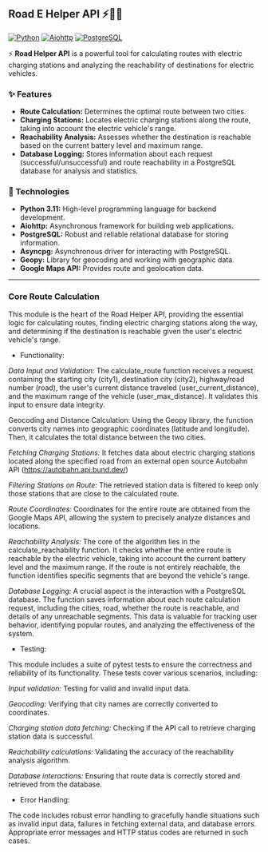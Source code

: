## Road E Helper API ⚡🔌🚗

[![Python](https://img.shields.io/badge/Python-3.11-blue.svg)](https://www.python.org/)
[![Aiohttp](https://img.shields.io/badge/Aiohttp-3.9.5-green.svg)](https://docs.aiohttp.org/en/stable/)
[![PostgreSQL](https://img.shields.io/badge/PostgreSQL-14-orange.svg)](https://www.postgresql.org/)

⚡️ **Road Helper API** is a powerful tool for calculating routes with electric charging stations and analyzing the reachability of destinations for electric vehicles.

### ✨ Features

- **Route Calculation:** Determines the optimal route between two cities.
- **Charging Stations:** Locates electric charging stations along the route, taking into account the electric vehicle's range.
- **Reachability Analysis:** Assesses whether the destination is reachable based on the current battery level and maximum range.
- **Database Logging:** Stores information about each request (successful/unsuccessful) and route reachability in a PostgreSQL database for analysis and statistics.

### 🚀 Technologies

- **Python 3.11:** High-level programming language for backend development.
- **Aiohttp:** Asynchronous framework for building web applications.
- **PostgreSQL:** Robust and reliable relational database for storing information.
- **Asyncpg:** Asynchronous driver for interacting with PostgreSQL.
- **Geopy:** Library for geocoding and working with geographic data.
- **Google Maps API:** Provides route and geolocation data.

___
### Core Route Calculation
This module is the heart of the Road Helper API, providing the essential logic for calculating routes, finding electric charging stations along the way, and determining if the destination is reachable given the user's electric vehicle's range.

- Functionality:

*Data Input and Validation:* The calculate_route function receives a request containing the starting city (city1), destination city (city2), highway/road number (road), the user's current distance traveled (user_current_distance), and the maximum range of the vehicle (user_max_distance). It validates this input to ensure data integrity.

Geocoding and Distance Calculation: Using the Geopy library, the function converts city names into geographic coordinates (latitude and longitude). Then, it calculates the total distance between the two cities.

*Fetching Charging Stations:* It fetches data about electric charging stations located along the specified road from an external open source Autobahn API (https://autobahn.api.bund.dev/) 

*Filtering Stations on Route:* The retrieved station data is filtered to keep only those stations that are close to the calculated route.

*Route Coordinates:* Coordinates for the entire route are obtained from the Google Maps API, allowing the system to precisely analyze distances and locations.

*Reachability Analysis:* The core of the algorithm lies in the calculate_reachability function. It checks whether the entire route is reachable by the electric vehicle, taking into account the current battery level and the maximum range. If the route is not entirely reachable, the function identifies specific segments that are beyond the vehicle's range.

*Database Logging:*  A crucial aspect is the interaction with a PostgreSQL database. The function saves information about each route calculation request, including the cities, road, whether the route is reachable, and details of any unreachable segments. This data is valuable for tracking user behavior, identifying popular routes, and analyzing the effectiveness of the system.

- Testing:

This module includes a suite of pytest tests to ensure the correctness and reliability of its functionality. These tests cover various scenarios, including:

*Input validation:* Testing for valid and invalid input data.

*Geocoding:* Verifying that city names are correctly converted to coordinates.

*Charging station data fetching:* Checking if the API call to retrieve charging station data is successful.

*Reachability calculations:* Validating the accuracy of the reachability analysis algorithm.

*Database interactions:* Ensuring that route data is correctly stored and retrieved from the database.

- Error Handling:

The code includes robust error handling to gracefully handle situations such as invalid input data, failures in fetching external data, and database errors. Appropriate error messages and HTTP status codes are returned in such cases.


